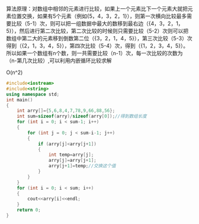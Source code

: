 算法原理：对数组中相邻的元素进行比较，如果上一个元素比下一个元素大就把元素位置交换，如果有5个元素（例如{5，4，3，2，1}），则第一次横向比较最多需要比较（5-1）次，则可以把一组数据中最大的数移到最右边（{4，3，2，1，5}），然后进行第二次比较，第二次比较的时候则只需要比较（5-2）次则可以把数组中第二大的元素移到倒数第二位（{3，2，1，4，5}），第三次比较（5-3）次得到（{2，1，3，4，5}），第四次比较（5-4）次，得到（{1，2，3，4，5}）。
所以如果一个数组有n个数，则一共需要比较（n-1）次，每一次比较的次数为（n-第几次比较）,可以利用内嵌循环比较求解

O(n^2)


```C++
#include<iostream>
#include<string>
using namespace std;
int main()
{  
    int arry[]={5,6,8,4,7,78,9,66,88,56};
    int sum=sizeof(arry)/sizeof(arry[0]);//得到数组长度
    for (int i = 0; i < sum-1; i++)
    {
        for (int j = 0; j < sum-i-1; j++)
        {
            if (arry[j]<arry[j+1])
            {
                int temp=arry[j];
                arry[j]=arry[j+1];
                arry[j+1]=temp;//交换这个值
            }
        }
    }
    for (int i = 0; i < sum; i++)
    {
        cout<<arry[i]<<endl;
    }
    return 0;
}
```